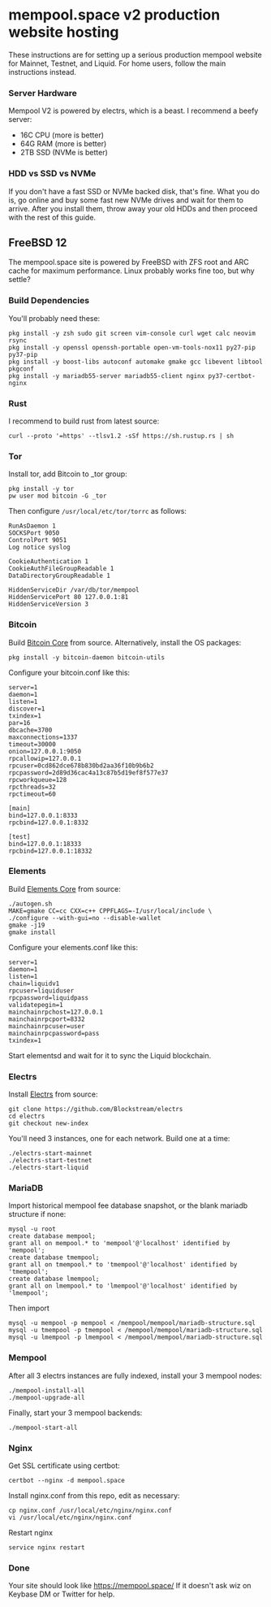 # mempool.space v2 production website hosting

These instructions are for setting up a serious production mempool website for Mainnet, Testnet, and Liquid. For home users, follow the main instructions instead.

### Server Hardware

Mempool V2 is powered by electrs, which is a beast. I recommend a beefy server:

* 16C CPU (more is better)
* 64G RAM (more is better)
* 2TB SSD (NVMe is better)

### HDD vs SSD vs NVMe

If you don't have a fast SSD or NVMe backed disk, that's fine. What you do is, go online and buy some fast new NVMe drives and wait for them to arrive. After you install them, throw away your old HDDs and then proceed with the rest of this guide.

## FreeBSD 12

The mempool.space site is powered by FreeBSD with ZFS root and ARC cache for maximum performance. Linux probably works fine too, but why settle?

### Build Dependencies

You'll probably need these:
```
pkg install -y zsh sudo git screen vim-console curl wget calc neovim  rsync
pkg install -y openssl openssh-portable open-vm-tools-nox11 py27-pip py37-pip
pkg install -y boost-libs autoconf automake gmake gcc libevent libtool pkgconf
pkg install -y mariadb55-server mariadb55-client nginx py37-certbot-nginx
```

### Rust

I recommend to build rust from latest source:
```
curl --proto '=https' --tlsv1.2 -sSf https://sh.rustup.rs | sh
```

### Tor

Install tor, add Bitcoin to _tor group:
```
pkg install -y tor
pw user mod bitcoin -G _tor
```

Then configure `/usr/local/etc/tor/torrc` as follows:
```
RunAsDaemon 1
SOCKSPort 9050
ControlPort 9051
Log notice syslog

CookieAuthentication 1
CookieAuthFileGroupReadable 1
DataDirectoryGroupReadable 1

HiddenServiceDir /var/db/tor/mempool
HiddenServicePort 80 127.0.0.1:81
HiddenServiceVersion 3
```


### Bitcoin

Build [Bitcoin Core](https://github.com/bitcoin/bitcoin) from source. Alternatively, install the OS packages:
```
pkg install -y bitcoin-daemon bitcoin-utils
```

Configure your bitcoin.conf like this:
```
server=1
daemon=1
listen=1
discover=1
txindex=1
par=16
dbcache=3700
maxconnections=1337
timeout=30000
onion=127.0.0.1:9050
rpcallowip=127.0.0.1
rpcuser=0cd862dce678b830bd2aa36f10b9b6b2
rpcpassword=2d89d36cac4a13c87b5d19ef8f577e37
rpcworkqueue=128
rpcthreads=32
rpctimeout=60

[main]
bind=127.0.0.1:8333
rpcbind=127.0.0.1:8332

[test]
bind=127.0.0.1:18333
rpcbind=127.0.0.1:18332
```

### Elements

Build [Elements Core](https://github.com/ElementsProject/elements) from source:
```
./autogen.sh
MAKE=gmake CC=cc CXX=c++ CPPFLAGS=-I/usr/local/include \
./configure --with-gui=no --disable-wallet
gmake -j19
gmake install
```

Configure your elements.conf like this:
```
server=1
daemon=1
listen=1
chain=liquidv1
rpcuser=liquiduser
rpcpassword=liquidpass
validatepegin=1
mainchainrpchost=127.0.0.1
mainchainrpcport=8332
mainchainrpcuser=user
mainchainrpcpassword=pass
txindex=1
```

Start elementsd and wait for it to sync the Liquid blockchain.

### Electrs

Install [Electrs](https://github.com/Blockstream/electrs) from source:
```
git clone https://github.com/Blockstream/electrs
cd electrs
git checkout new-index
```

You'll need 3 instances, one for each network. Build one at a time:
```
./electrs-start-mainnet
./electrs-start-testnet
./electrs-start-liquid
```

### MariaDB

Import historical mempool fee database snapshot, or the blank mariadb structure if none:
```
mysql -u root
create database mempool;
grant all on mempool.* to 'mempool'@'localhost' identified by 'mempool';
create database tmempool;
grant all on tmempool.* to 'tmempool'@'localhost' identified by 'tmempool';
create database lmempool;
grant all on lmempool.* to 'lmempool'@'localhost' identified by 'lmempool';
```

Then import
```
mysql -u mempool -p mempool < /mempool/mempool/mariadb-structure.sql
mysql -u tmempool -p tmempool < /mempool/mempool/mariadb-structure.sql
mysql -u lmempool -p lmempool < /mempool/mempool/mariadb-structure.sql
```

### Mempool

After all 3 electrs instances are fully indexed, install your 3 mempool nodes:
```
./mempool-install-all
./mempool-upgrade-all
```

Finally, start your 3 mempool backends:
```
./mempool-start-all
```

### Nginx

Get SSL certificate using certbot:
```
certbot --nginx -d mempool.space
```

Install nginx.conf from this repo, edit as necessary:
```
cp nginx.conf /usr/local/etc/nginx/nginx.conf
vi /usr/local/etc/nginx/nginx.conf
```

Restart nginx
```
service nginx restart
```

### Done

Your site should look like https://mempool.space/
If it doesn't ask wiz on Keybase DM or Twitter for help.
